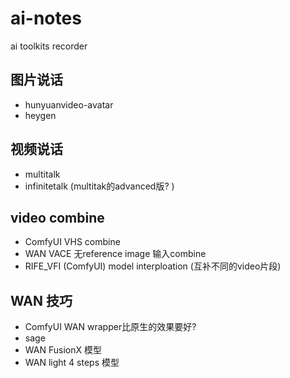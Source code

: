 # ai-notes
ai toolkits recorder

## 图片说话
* hunyuanvideo-avatar
* heygen

## 视频说话
* multitalk
* infinitetalk (multitak的advanced版? )

## video combine
* ComfyUI VHS combine
* WAN VACE 无reference image 输入combine
* RIFE_VFI (ComfyUI) model interploation (互补不同的video片段)

## WAN 技巧
* ComfyUI WAN wrapper比原生的效果要好?
* sage
* WAN FusionX 模型
* WAN light 4 steps 模型
